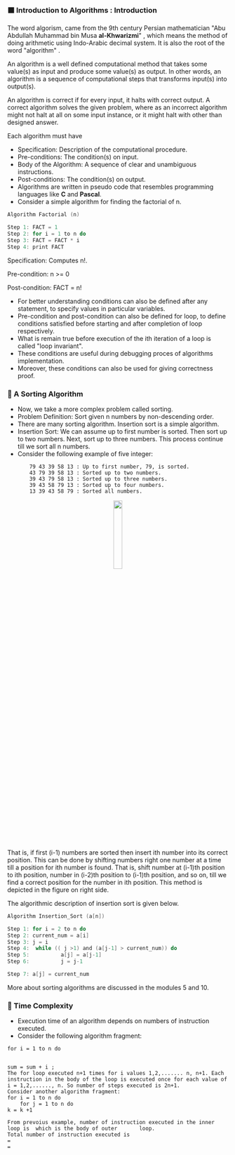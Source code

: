 ### ⬛ Introduction to Algorithms : Introduction	
The word algorism, came from the 9th century Persian mathematician "Abu Abdullah Muhammad bin Musa **al-Khwarizmi**" , which means the method of doing arithmetic using Indo-Arabic decimal system. It is also the   root of the word "algorithm" .

An algorithm is a well defined computational method that takes some value(s) as input and produce some value(s) as output. In other words, an algorithm is a sequence of computational steps that transforms input(s)  into output(s).

An algorithm is correct if for every input, it halts with correct output. A correct algorithm solves the given problem,  where as an incorrect algorithm might not halt at all on some input instance, or it might halt with other than  designed answer.

Each algorithm must have
* Specification: Description of the computational procedure.
* Pre-conditions: The condition(s) on input.
* Body of the Algorithm: A sequence of clear and unambiguous instructions.
* Post-conditions: The condition(s) on output.
* Algorithms are written in pseudo code that resembles programming languages like **C** and **Pascal**.
* Consider a simple algorithm for finding the factorial of n.

```C
Algorithm Factorial (n)

Step 1:	FACT = 1					
Step 2:	for i = 1 to n do					
Step 3:	FACT = FACT * i							
Step 4:	print FACT				
``` 										
Specification: Computes n!.

Pre-condition: n >= 0

Post-condition: FACT = n!

 										
* For better understanding conditions can also be defined after any statement, to specify values in particular variables.
* Pre-condition and post-condition can also be defined for loop, to define conditions satisfied before starting and after completion of loop respectively.
* What is remain true before execution of the ith iteration of a loop is called "loop invariant".
* These conditions are useful during debugging proces of algorithms implementation.
* Moreover, these conditions can also be used for giving correctness proof.

### 🔲 A Sorting Algorithm
* Now, we take a more complex problem called sorting.
* Problem Definition: Sort given n numbers by non-descending order.
* There are many sorting algorithm. Insertion sort is a simple algorithm.
* Insertion Sort: We can assume up to first number is sorted. Then sort up    to two numbers. Next, sort up to three numbers. This process continue till    we sort all n numbers.
* Consider the following example of five integer:
```
       79 43 39 58 13 : Up to first number, 79, is sorted.
       43 79 39 58 13 : Sorted up to two numbers.
       39 43 79 58 13 : Sorted up to three numbers.
       39 43 58 79 13 : Sorted up to four numbers.
       13 39 43 58 79 : Sorted all numbers.
```

<p align="center">
 <img src="https://github.com/user-attachments/assets/e8ce653b-b7b6-4bd8-a318-56e51ba3b30b" width=20%/>
</p> 

That is, if first (i-1) numbers are sorted then insert ith number into its correct     position. This can be done by shifting numbers right one number at a time     till a position for ith number is found.
That is, shift number at (i-1)th position to ith position, number in (i-2)th position to (i-1)th position, and so on, till we find a correct position for the number in ith     position. This method is depicted in the figure on right side.

 The algorithmic description of insertion sort is given below.

 	 		 					
```C
Algorithm Insertion_Sort (a[n])

Step 1:	for i = 2 to n do	
Step 2:	current_num = a[i]	
Step 3:	j = i
Step 4:	 while (( j >1) and (a[j-1] > current_num)) do
Step 5:			 a[j] = a[j-1]
Step 6:			 j = j-1

Step 7:	a[j] = current_num	
``` 								
 More about sorting algorithms are discussed in the modules 5 and 10.


### 🔲 Time Complexity
* Execution time of an algorithm depends on numbers of instruction executed.
* Consider the following algorithm fragment:

```
for i = 1 to n do

 				
sum = sum + i ;	
The for loop executed n+1 times for i values 1,2,....... n, n+1. Each instruction in the body of the loop is executed once for each value of i = 1,2,......, n. So number of steps executed is 2n+1.
Consider another algorithm fragment:
for i = 1 to n do	 	 	
 	for j = 1 to n do	 	
k = k +1	
 			 										
From prevoius example, number of instruction executed in the inner loop is  which is the body of outer       loop.
Total number of instruction executed is
=		 						
= 
